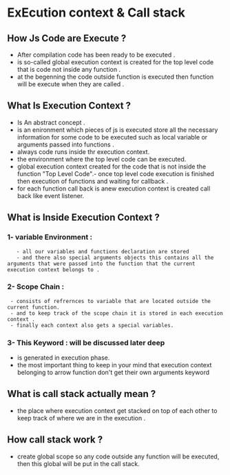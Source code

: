 # ExEcution context & Call stack

## How Js Code are Execute ?

- After compilation code has been ready to be executed .
- is so-called global execution context is created for the top level code that is code not inside any function .
- at the begenning the code outside function is executed then function will be execute when they are called .

## What Is Execution Context ?

- Is An abstract concept .
- is an enironment which pieces of js is executed store all the necessary information for some code to be executed such as local variable or arguments passed into functions .
- always code runs inside thr execution context.
- the environment where the top level code can be executed.
- global execution context created for the code that is not inside the function "Top Level Code".- once top level code execution is finished then execution of functions and waiting for callback .
- for each function call back is anew execution context is created call back like event listener.

## What is Inside Execution Context ?

### 1- variable Environment :

       - all our variables and functions declaration are stored
       - and there also special arguments objects this contains all the arguments that were passed into the function that the current execution context belongs to .

### 2- Scope Chain :

     - consists of refrernces to variable that are located outside the current function.
     - and to keep track of the scope chain it is stored in each execution context .
     - finally each context also gets a special variables.

### 3- This Keyword : will be discussed later deep

- is generated in execution phase.
- the most important thing to keep in your mind that execution context belonging to arrow function don't get their own arguments keyword

## What is call stack actually mean ?

- the place where execution context get stacked on top of each other to keep track of where we are in the execution .

## How call stack work ?

- create global scope so any code outside any function will be executed, then this global will be put in the call stack.
